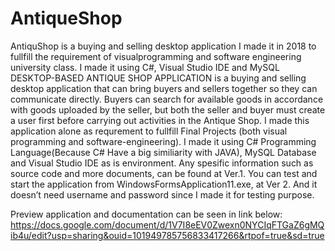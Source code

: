 # AntiqueShop
AntiquShop is a buying and selling desktop application I made it in 2018 to fullfill the requirement of visualprogramming and software engineering university class. 
I made it using C#, Visual Studio IDE and MySQL
DESKTOP-BASED ANTIQUE SHOP APPLICATION is a buying and selling desktop application that can bring buyers and sellers together so they can communicate directly. Buyers can search for available goods in accordance with goods uploaded by the seller, but both the seller and buyer must create a user first before carrying out activities in the Antique Shop. I made this application alone as requrement to fullfill Final Projects (both visual programming and software-engineering). I made it using C# Programming Language(Because C# Have a big similiarity with JAVA), MySQL Database and Visual Studio IDE as is environment. Any spesific information such as source code and more documents, can be found at Ver.1. 
You can test and start the application from WindowsFormsApplication11.exe, at Ver 2. And it doesn’t need username and password since I made it for testing purpose.   

Preview application and documentation can be seen in link below:
https://docs.google.com/document/d/1V7I8eEV0Zwexn0NYCIqFTGaZ6gMQib4u/edit?usp=sharing&ouid=101949785756833417266&rtpof=true&sd=true
